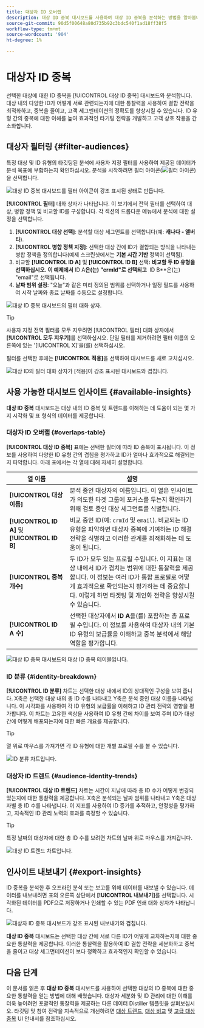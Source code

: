 ```yaml
---
title: 대상자 ID 오버랩
description: 대상 ID 중복 대시보드를 사용하여 대상 ID 중복을 분석하는 방법을 알아봅니다. 대상을 필터링하고, 병합 정책을 지정하고, ID 관계를 검사하여 데이터 기반 결정을 내립니다.
source-git-commit: 90d5f00648a80d735b92c3bdc540f1ad18ff38f5
workflow-type: tm+mt
source-wordcount: '904'
ht-degree: 1%

---
```


# 대상자 ID 중복

선택한 대상에 대한 ID 중복을 [!UICONTROL 대상 ID 중복] 대시보드와 분석합니다. 대상 내의 다양한 ID가 어떻게 서로 관련되는지에 대한 통찰력을 사용하여 결합 전략을 최적화하고, 중복을 줄이고, 고객 세그멘테이션의 정확도를 향상시킬 수 있습니다. ID 유형 간의 중복에 대한 이해를 높여 효과적인 타기팅 전략을 개발하고 고객 상호 작용을 간소화합니다.

## 대상자 필터링 {#filter-audiences}

특정 대상 및 ID 유형의 타깃팅된 분석에 사용자 지정 필터를 사용하여 제공된 데이터가 분석 목표에 부합하는지 확인하십시오. 분석을 시작하려면 필터 아이콘(![필터 아이콘](../../../images/icons/filter-icon-white.png))을 선택합니다.

![대상 ID 중복 대시보드를 필터 아이콘이 강조 표시된 상태로 만듭니다.](../../images/sql-insights-query-pro-mode/templates/audience-identity-overlaps-filter-icon.png)

**[!UICONTROL 필터]** 대화 상자가 나타납니다. 이 보기에서 전역 필터를 선택하여 대상, 병합 정책 및 비교할 ID를 구성합니다. 각 섹션의 드롭다운 메뉴에서 분석에 대한 설정을 선택합니다.

1. **[!UICONTROL 대상 선택]**: 분석할 대상 세그먼트를 선택합니다(예: **캐나다 - 앨버타**).
2. **[!UICONTROL 병합 정책 지정]**: 선택한 대상 간에 ID가 결합되는 방식을 나타내는 병합 정책을 정의합니다(예제 스크린샷에서는 **기본 시간 기반** 정책이 선택됨).
3. 비교할 **[!UICONTROL ID A]** 및 **[!UICONTROL ID B]** 선택&#x200B;**: 비교할 두 ID 유형을 선택하십시오. 이 예제에서 &#x200B;** ID A&#x200B;**&#x200B;은(는) &quot;crmId&quot;로 선택되고 &#x200B;** ID B**&#x200B;은(는) &quot;email&quot;로 선택됩니다.
4. **날짜 범위 설정**: &quot;오늘&quot;과 같은 미리 정의된 범위를 선택하거나 일정 필드를 사용하여 시작 날짜와 종료 날짜를 수동으로 설정합니다.

![대상 ID 중복 대시보드의 필터 대화 상자.](../../images/sql-insights-query-pro-mode/templates/audience-identity-overlaps-filters-dialog.png)

>[!TIP]
>
>사용자 지정 전역 필터를 모두 지우려면 [!UICONTROL 필터] 대화 상자에서 **[!UICONTROL 모두 지우기]**&#x200B;를 선택하십시오. 단일 필터를 제거하려면 필터 이름의 오른쪽에 있는 &#39;[!UICONTROL X]&#39;을(를) 선택하십시오.

필터를 선택한 후에는 **[!UICONTROL 적용]**&#x200B;을 선택하여 대시보드를 새로 고치십시오.

![대상 ID의 필터 대화 상자가 [적용]이 강조 표시된 대시보드와 겹칩니다.](../../images/sql-insights-query-pro-mode/templates/audience-identity-overlaps-apply-filters.png)

## 사용 가능한 대시보드 인사이트 {#available-insights}

**대상 ID 중복** 대시보드는 대상 내의 ID 중복 및 트렌드를 이해하는 데 도움이 되는 몇 가지 시각화 및 표 형식의 데이터를 제공합니다.

### 대상자 ID 오버랩 {#overlaps-table}

**[!UICONTROL 대상 ID 중복]** 표에는 선택한 필터에 따라 ID 중복이 표시됩니다. 이 정보를 사용하여 다양한 ID 유형 간의 겹침을 평가하고 ID가 얼마나 효과적으로 해결되는지 파악합니다. 아래 표에서는 각 열에 대해 자세히 설명합니다.

| 열 이름 | 설명 |
|-----------------|-------------------------------|
| **[!UICONTROL 대상 이름]** | 분석 중인 대상자의 이름입니다. 이 열은 인사이트가 의도한 타겟 그룹에 포커스를 두는지 확인하기 위해 검토 중인 대상 세그먼트를 식별합니다. |
| **[!UICONTROL ID A]** 및 **[!UICONTROL ID B]** | 비교 중인 ID(예: `crmId` 및 `email`). 비교되는 ID 유형을 파악하면 대상자 중복에 기여하는 ID 해결 전략을 식별하고 이러한 관계를 최적화하는 데 도움이 됩니다. |
| **[!UICONTROL 중복 개수]** | 두 ID가 모두 있는 프로필 수입니다. 이 지표는 대상 내에서 ID가 겹치는 범위에 대한 통찰력을 제공합니다. 이 정보는 여러 ID가 통합 프로필로 어떻게 효과적으로 확인되는지 평가하는 데 중요합니다. 이렇게 하면 타겟팅 및 개인화 전략을 향상시킬 수 있습니다. |
| **[!UICONTROL ID A 수]** | 선택한 대상자에서 **ID A**&#x200B;을(를) 포함하는 총 프로필 수입니다. 이 정보를 사용하여 대상자 내의 기본 ID 유형의 보급률을 이해하고 중복 분석에서 해당 역할을 평가합니다. |

![대상 ID 중복 대시보드의 대상 ID 중복 테이블입니다.](../../images/sql-insights-query-pro-mode/templates/audience-identity-overlaps-chart.png)

### ID 분류 {#identity-breakdown}

**[!UICONTROL ID 분류]** 차트는 선택한 대상 내에서 ID의 상대적인 구성을 보여 줍니다. X축은 선택한 대상 내의 총 ID 수를 나타내고 Y축은 분석 중인 대상 이름을 나타냅니다. 이 시각화를 사용하여 각 ID 유형의 보급률을 이해하고 ID 관리 전략의 영향을 평가합니다. 이 차트는 고유한 색상을 사용하여 ID 유형 간에 차이를 보여 주며 ID가 대상 간에 어떻게 배포되는지에 대한 빠른 개요를 제공합니다.

>[!TIP]
>
>열 위로 마우스를 가져가면 각 ID 유형에 대한 개별 프로필 수를 볼 수 있습니다.

![ID 분류 차트입니다.](../../images/sql-insights-query-pro-mode/templates/identity-breakdown-chart.png)

### 대상자 ID 트렌드 {#audience-identity-trends}

**[!UICONTROL 대상 ID 트렌드]** 차트는 시간이 지남에 따라 총 ID 수가 어떻게 변경되었는지에 대한 통찰력을 제공합니다. X축은 분석되는 날짜 범위를 나타내고 Y축은 대상자별 총 ID 수를 나타냅니다. 이 지표를 사용하여 ID 증가를 추적하고, 안정성을 평가하고, 지속적인 ID 관리 노력의 효과를 측정할 수 있습니다.

>[!TIP]
>
>특정 날짜의 대상자에 대한 총 ID 수를 보려면 차트의 날짜 위로 마우스를 가져갑니다.

![대상 ID 트렌드 차트입니다.](../../images/sql-insights-query-pro-mode/templates/audience-identity-trends-chart.png)

## 인사이트 내보내기 {#export-insights}

ID 중복을 분석한 후 오프라인 분석 또는 보고를 위해 데이터를 내보낼 수 있습니다. 데이터를 내보내려면 표의 오른쪽 상단에서 **[!UICONTROL 내보내기]**&#x200B;를 선택합니다. 시각화된 데이터를 PDF으로 저장하거나 인쇄할 수 있는 PDF 인쇄 대화 상자가 나타납니다.

![대상자 ID 중복 대시보드가 강조 표시된 내보내기와 겹칩니다.](../../images/sql-insights-query-pro-mode/templates/audience-identity-overlaps-export.png)

**대상 ID 중복** 대시보드는 선택한 대상 간에 서로 다른 ID가 어떻게 교차하는지에 대한 중요한 통찰력을 제공합니다. 이러한 통찰력을 활용하여 ID 결합 전략을 세분화하고 중복을 줄이고 대상 세그먼테이션이 보다 정확하고 효과적인지 확인할 수 있습니다.

## 다음 단계

이 문서를 읽은 후 **대상 ID 중복** 대시보드를 사용하여 선택한 대상의 ID 중복에 대한 중요한 통찰력을 얻는 방법에 대해 배웠습니다. 대상자 세분화 및 ID 관리에 대한 이해를 더욱 높이려면 포괄적인 통찰력을 제공하는 다른 데이터 Distiller 템플릿을 살펴보십시오. 타깃팅 및 참여 전략을 지속적으로 개선하려면 [대상 트렌드](./trends.md), [대상 비교](./comparison.md) 및 [고급 대상 중복](./overlaps.md) UI 안내서를 참조하십시오.

